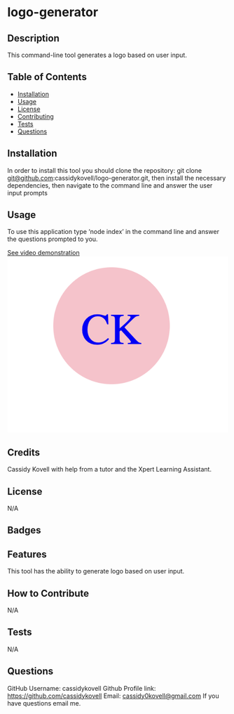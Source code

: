 # logo-generator

## Description
This command-line tool generates a logo based on user input.

## Table of Contents
- [Installation](#installation)
- [Usage](#usage)
- [License](#license)
- [Contributing](#contributing)
- [Tests](#tests)
- [Questions](#questions)

## Installation
In order to install this tool you should clone the repository: git clone git@github.com:cassidykovell/logo-generator.git, then install the necessary dependencies, then navigate to the command line and answer the user input prompts

## Usage
To use this application type ‘node index’ in the command line and answer the questions prompted to you.

[See video demonstration](https://drive.google.com/file/d/131HDLOBET-5Vlm1g9qvuBVCIFGu68XpC/view)
![alttext](./assets/Screenshot.png)

## Credits
Cassidy Kovell with help from a tutor and the Xpert Learning Assistant.

## License
N/A

## Badges

## Features 
This tool has the ability to generate logo based on user input.

## How to Contribute
N/A

## Tests
N/A 

## Questions
GitHub Username: cassidykovell
Github Profile link: https://github.com/cassidykovell
Email: cassidy0kovell@gmail.com 
If you have questions email me.